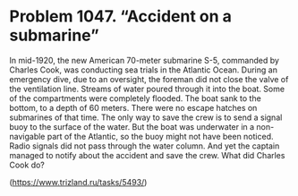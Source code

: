 # Problem 1047. “Accident on a submarine”

In mid-1920, the new American 70-meter submarine S-5, commanded by Charles Cook, was conducting sea trials in the Atlantic Ocean. During an emergency dive, due to an oversight, the foreman did not close the valve of the ventilation line. Streams of water poured through it into the boat. Some of the compartments were completely flooded. The boat sank to the bottom, to a depth of 60 meters. There were no escape hatches on submarines of that time. The only way to save the crew is to send a signal buoy to the surface of the water. But the boat was underwater in a non-navigable part of the Atlantic, so the buoy might not have been noticed. Radio signals did not pass through the water column. And yet the captain managed to notify about the accident and save the crew. What did Charles Cook do?

(https://www.trizland.ru/tasks/5493/)